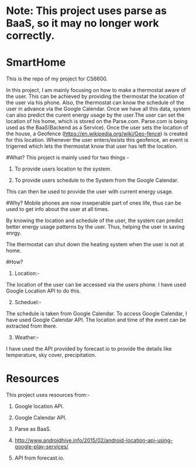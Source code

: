 # Note: This project uses parse as BaaS, so it may no longer work correctly.

# SmartHome
This is the repo of my project  for CS6600.

In this project, I am mainly focusing on how to make a thermostat aware of the user. This can be achieved by providing the thermostat the location of the user via his phone. Also, the thermostat can know the schedule of the user in advance via the Google Calendar. Once we have all this data, system can also predict the curent energy usage by the user.The user can set the location of his home, which is stored on the Parse.com. Parse.com is being used as the BaaS(Backend as a Service).
Once the user sets the location of the house, a Geofence (https://en.wikipedia.org/wiki/Geo-fence) is created for this location. Whenever the user enters/exists this geofence, an event is trigerred which lets the thermostat know that user has left the location.

#What?
This project is mainly used for two things -

1. To provide users location to the system.

2. To provide users schedule to the System from the Google Calendar.

This can then be used to provide the user with current energy usage.

#Why?
Mobile phones are now inseperable part of ones life, thus can be used to get info about the user at all times.

By knowing the location and schedule of the user, the system can predict  better energy usage patterns by the user. Thus, helping the user in saving enrgy.

The thermostat can shut down the heating system when the user is not at home.

#How?

1. Location:-

  The location of the user can be accessed via the users phone. I have used Google Location API to do this.
  
2. Scheduel:-

  The schedule is taken from Google Calendar. To access Google Calendar, I have used Google Calendar API. The location and     time of the event can be extracted from there.

3. Weather:-

  I have used the API provided by forecast.io to provide the details like temperature, sky cover, precipitation.


# Resources

This project uses resources from:-

1. Google location API.

2. Google Calendar API.

3. Parse as BaaS.

4. http://www.androidhive.info/2015/02/android-location-api-using-google-play-services/

5. API from forecast.io. 



